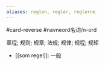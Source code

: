 ```yaml
---
aliases: reglen, regler, reglerne
---
```

#card-reverse #navneord名词/n-ord 

章程; 规则; 规章; 法规; 规律; 规程; 规矩

- [[som regel]]: 一般